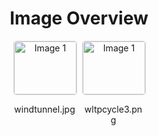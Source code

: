 <h1 style ="text-align: center;"> Image Overview </h1>
<div style="display: flex; flex-wrap: wrap; gap: 10px; justify-content: center;">
<div style="flex: 1 1 calc(33.333% - 20px); max-width: 100px; text-align: center;">
<img src="https://media.evkx.net/multimedia/guides/understandingrange/wltp/windtunnel_xst.jpg" alt="Image 1" style="width: 100%; border: 1px solid #ddd; border-radius: 5px;">
<p>windtunnel.jpg</p>
</div>
<div style="flex: 1 1 calc(33.333% - 20px); max-width: 100px; text-align: center;">
<img src="https://media.evkx.net/multimedia/guides/understandingrange/wltp/wltpcycle3_xst.png" alt="Image 1" style="width: 100%; border: 1px solid #ddd; border-radius: 5px;">
<p>wltpcycle3.png</p>
</div>
</div>
